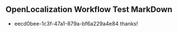 ## OpenLocalization Workflow Test MarkDown
* eecd0bee-1c3f-47a1-879a-bf6a229a4e84 thanks!

<!--HONumber=Jul16_HO4-->


